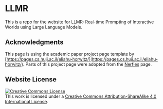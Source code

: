 # LLMR
This is a repo for the website for LLMR: Real-time Prompting of Interactive Worlds using Large Language Models. 

## Acknowledgments
This page is using the academic paper project page template by [https://pages.cs.huji.ac.il/eliahu-horwitz/](https://pages.cs.huji.ac.il/eliahu-horwitz/).
Parts of this project page were adopted from the [Nerfies](https://nerfies.github.io/) page.

## Website License
<a rel="license" href="http://creativecommons.org/licenses/by-sa/4.0/"><img alt="Creative Commons License" style="border-width:0" src="https://i.creativecommons.org/l/by-sa/4.0/88x31.png" /></a><br />This work is licensed under a <a rel="license" href="http://creativecommons.org/licenses/by-sa/4.0/">Creative Commons Attribution-ShareAlike 4.0 International License</a>.
